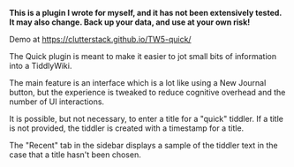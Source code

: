 **This is a plugin I wrote for myself, and it has not been extensively tested. It may also change. Back up your data, and use at your own risk!**

Demo at https://clutterstack.github.io/TW5-quick/

The Quick plugin is meant to make it easier to jot small bits of information into a TiddlyWiki.

The main feature is an interface which is a lot like using a New Journal button, but the experience is tweaked to reduce cognitive overhead and the number of UI interactions.

It is possible, but not necessary, to enter a title for a "quick" tiddler. If a title is not provided, the tiddler is created with a timestamp for a title.

The "Recent" tab in the sidebar displays a sample of the tiddler text in the case that a title hasn't been chosen.
